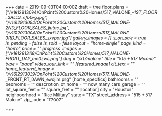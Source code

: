 +++
date = 2019-09-03T04:00:00Z
draft = true
floor_plans = ["/v1612913094/OnPoint%20Custom%20Homes/517_MALONE_-_1ST_FLOOR_SALES_nfbbvg.jpg", "/v1612913094/OnPoint%20Custom%20Homes/517_MALONE_-_2ND_FLOOR_SALES_fiutac.jpg", "/v1612913094/OnPoint%20Custom%20Homes/517_MALONE_-_3RD_FLOOR_SALES_zxvpor.jpg"]
gallery_images = []
is_on_sale = true
is_pending = false
is_sold = false
layout = "home-single"
page_kind = "home"
price = ""
progress_images = ["/v1612913118/OnPoint%20Custom%20Homes/517_MALONE_-_FRONT_DAY_me0zwe.png"]
slug = "/517malone"
title = "515 + 517 Malone"
type = "page"
video_tour_link = ""
[featured_image]
alt_text = ""
home_featured_image = "/v1612913039/OnPoint%20Custom%20Homes/517_MALONE_-_FRONT_RT_DAWN_ewojim.png"
[home_specifics]
bathrooms = ""
bedrooms = ""
description_of_home = ""
how_many_cars_garage = ""
lot_square_feet = ""
square_feet = ""
[location]
city = "Houston"
neighboorhood = "Rice Military"
state = "TX"
street_address = "515 + 517 Malone"
zip_code = "77007"

+++
